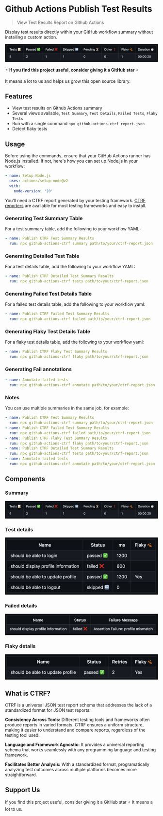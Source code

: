 # Github Actions Publish Test Results

> View Test Results Report on Github Actions

Display test results directly within your GitHub workflow summary without installing a custom action.

![Example view](images/summary.png)

⭐ **If you find this project useful, consider giving it a GitHub star** ⭐

It means a lot to us and helps us grow this open source library.

## Features

- View test results on Github Actions summary
- Several views available, `Test Summary`, `Test Details`, `Failed Tests`, `Flaky Tests`
- Run with a single command `npx github-actions-ctrf report.json`
- Detect flaky tests

## Usage

Before using the commands, ensure that your GitHub Actions runner has Node.js installed. If not, here's how you can set up Node.js in your workflow:

```yaml
- name: Setup Node.js
  uses: actions/setup-node@v2
  with:
    node-version: '20'
```

You'll need a CTRF report generated by your testing framework. [CTRF reporters](https://www.ctrf.io/docs/category/reporters) are available for most testing frameworks and easy to install.

### Generating Test Summary Table

For a test summary table, add the following to your workflow YAML:

``` yaml
- name: Publish CTRF Test Summary Results
  run: npx github-actions-ctrf summary path/to/your/ctrf-report.json
```

### Generating Detailed Test Table

For a test details table, add the following to your workflow YAML:

``` yaml
- name: Publish CTRF Detailed Test Summary Results
  run: npx github-actions-ctrf tests path/to/your/ctrf-report.json
```

### Generating Failed Test Details Table

For a failed test details table, add the following to your workflow yaml:

``` yaml
- name: Publish CTRF Failed Test Summary Results
  run: npx github-actions-ctrf failed path/to/your/ctrf-report.json
```

### Generating Flaky Test Details Table

For a flaky test details table, add the following to your workflow yaml:

``` yaml
- name: Publish CTRF Flaky Test Summary Results
  run: npx github-actions-ctrf flaky path/to/your/ctrf-report.json
```

### Generating Fail annotations

``` yaml
- name: Annotate failed tests
  run: npx github-actions-ctrf annotate path/to/your/ctrf-report.json
```

### Notes

You can use multiple summaries in the same job, for example: 

``` yaml
- name: Publish CTRF Test Summary Results
  run: npx github-actions-ctrf summary path/to/your/ctrf-report.json
- name: Publish CTRF Failed Test Summary Results
  run: npx github-actions-ctrf failed path/to/your/ctrf-report.json
- name: Publish CTRF Flaky Test Summary Results
  run: npx github-actions-ctrf flaky path/to/your/ctrf-report.json
- name: Publish CTRF Detailed Test Summary Results
  run: npx github-actions-ctrf tests path/to/your/ctrf-report.json
- name: Annotate failed tests
  run: npx github-actions-ctrf annotate path/to/your/ctrf-report.json
```

## Components

### Summary

![Project Logo](images/summary.png)

### Test details

![Project Logo](images/tests.png)

### Failed details

![Project Logo](images/failed.png)

### Flaky details

![Project Logo](images/flaky.png)

## What is CTRF?

CTRF is a universal JSON test report schema that addresses the lack of a standardized format for JSON test reports.

**Consistency Across Tools:** Different testing tools and frameworks often produce reports in varied formats. CTRF ensures a uniform structure, making it easier to understand and compare reports, regardless of the testing tool used.

**Language and Framework Agnostic:** It provides a universal reporting schema that works seamlessly with any programming language and testing framework.

**Facilitates Better Analysis:** With a standardized format, programatically analyzing test outcomes across multiple platforms becomes more straightforward.

## Support Us

If you find this project useful, consider giving it a GitHub star ⭐ It means a lot to us.

